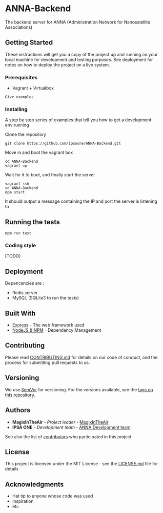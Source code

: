 # ANNA-Backend

The backend server for ANNA (Administration Network for Nanosatellite Associations)

## Getting Started

These instructions will get you a copy of the project up and running on your local machine for development and testing purposes. See deployment for notes on how to deploy the project on a live system.

### Prerequisites

- Vagrant + Virtualbox
 

```
Give examples
```

### Installing

A step by step series of examples that tell you how to get a development env running

Clone the repository

```
git clone https://github.com/ipsaone/ANNA-Backend.git
```

Move in and boot the vagrant box

```
cd ANNA-Backend
vagrant up
```

Wait for it to boot, and finally start the server

```
vagrant ssh
cd ANNA-Backend
npm start
```

It should output a message containing the IP and port the server is listening to

## Running the tests

```
npm run test
```


### Coding style

[TODO]

## Deployment

Depencencies are :
- Redis server
- MySQL (SQLite3 to run the tests)

## Built With

* [Express](https://expressjs.com/) - The web framework used
* [NodeJS & NPM](https://nodejs.org/en/) - Dependency Management

## Contributing

Please read [CONTRIBUTING.md](https://gist.github.com/PurpleBooth/b24679402957c63ec426) for details on our code of conduct, and the process for submitting pull requests to us.

## Versioning

We use [SemVer](http://semver.org/) for versioning. For the versions available, see the [tags on this repository](https://github.com/your/project/tags). 

## Authors

* **MagixInTheAir** - *Project leader* - [MagixInTheAir](https://github.com/MagixInTheAir)
* **IPSA ONE** - *Development team* - [ANNA Development team](https://github.com/orgs/ipsaone/teams/anna)

See also the list of [contributors](https://github.com/ipsaone/ANNA-Backend/graphs/contributors) who participated in this project.

## License

This project is licensed under the MIT License - see the [LICENSE.md](LICENSE.md) file for details

## Acknowledgments

* Hat tip to anyone whose code was used
* Inspiration
* etc
